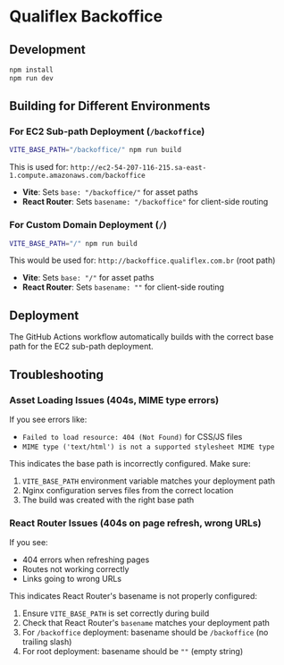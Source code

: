 # Qualiflex Backoffice

## Development

```bash
npm install
npm run dev
```

## Building for Different Environments

### For EC2 Sub-path Deployment (`/backoffice`)

```bash
VITE_BASE_PATH="/backoffice/" npm run build
```

This is used for: `http://ec2-54-207-116-215.sa-east-1.compute.amazonaws.com/backoffice`

- **Vite**: Sets `base: "/backoffice/"` for asset paths
- **React Router**: Sets `basename: "/backoffice"` for client-side routing

### For Custom Domain Deployment (`/`)

```bash
VITE_BASE_PATH="/" npm run build
```

This would be used for: `http://backoffice.qualiflex.com.br` (root path)

- **Vite**: Sets `base: "/"` for asset paths
- **React Router**: Sets `basename: ""` for client-side routing

## Deployment

The GitHub Actions workflow automatically builds with the correct base path for the EC2 sub-path deployment.

## Troubleshooting

### Asset Loading Issues (404s, MIME type errors)

If you see errors like:

- `Failed to load resource: 404 (Not Found)` for CSS/JS files
- `MIME type ('text/html') is not a supported stylesheet MIME type`

This indicates the base path is incorrectly configured. Make sure:

1. `VITE_BASE_PATH` environment variable matches your deployment path
2. Nginx configuration serves files from the correct location
3. The build was created with the right base path

### React Router Issues (404s on page refresh, wrong URLs)

If you see:

- 404 errors when refreshing pages
- Routes not working correctly
- Links going to wrong URLs

This indicates React Router's basename is not properly configured:

1. Ensure `VITE_BASE_PATH` is set correctly during build
2. Check that React Router's `basename` matches your deployment path
3. For `/backoffice` deployment: basename should be `/backoffice` (no trailing slash)
4. For root deployment: basename should be `""` (empty string)
